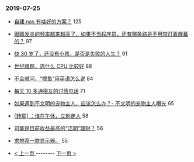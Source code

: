 ### 2019-07-25 
- [自建 nas 有啥好的方案？](https://www.v2ex.com/t/585968) 125
- [眼睛发炎的频率越来越高了，如果不当程序员，还有哪条路是不用常盯着屏幕的？](https://www.v2ex.com/t/585940) 97
- [快 30 岁了，还没有小孩，是否是失败的人生？](https://www.v2ex.com/t/586094) 91
- [世纪难题，选什么 CPU 比较好](https://www.v2ex.com/t/585942) 88
- [不会就问，“摸鱼”用英语怎么说](https://www.v2ex.com/t/586031) 84
- [每天 10 多通宿友的讨债电话](https://www.v2ex.com/t/586112) 71
- [如果遇到不文明的宠物主人，应该怎么办？- 不文明的宠物主人曝光](https://www.v2ex.com/t/586034) 65
- [[转载] ：谁在午休，立刻走人](https://www.v2ex.com/t/586148) 58
- [可能是目前收益最高的“活期”理财？](https://www.v2ex.com/t/585996) 56
- [求推荐一款显示器。](https://www.v2ex.com/t/586062) 55 

- [ < 上一页 ](https://github.com/able8/v2ex-hot-record/blob/master/2019-07-24.md) -------- [ 下一页 > ](https://github.com/able8/v2ex-hot-record/blob/master/2019-07-26.md)